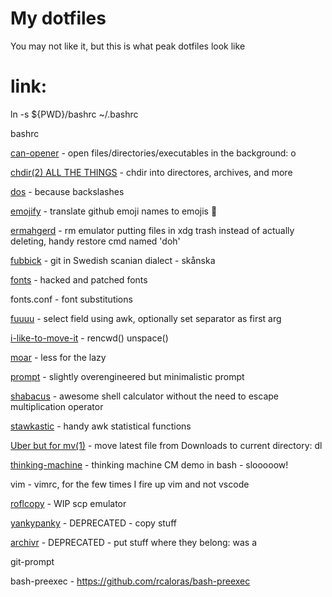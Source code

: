 My dotfiles
===========

You may not like it, but this is what peak dotfiles look like

# link:
ln -s ${PWD}/bashrc ~/.bashrc



bashrc


[can-opener](can-opener/README.md) - open files/directories/executables in the background: o


[chdir(2) ALL THE THINGS](chdir-all-the-things/README.md) - chdir into directores, archives, and more


[dos](dos/README.md) - because backslashes


[emojify](emojify/README.md) - translate github emoji names to emojis :poop:


[ermahgerd](ermahgerd/README.md) - rm emulator putting files in xdg trash instead of actually deleting, handy restore cmd named 'doh'


[fubbick](fubbick/README.md) - git in Swedish scanian dialect - skånska


[fonts](fonts/README.md) - hacked and patched fonts


fonts.conf - font substitutions


[fuuuu](fuuuu/README.md) - select field using awk, optionally set separator as first arg


[i-like-to-move-it](i-like-to-move-it/README.md) - rencwd() unspace()


[moar](moar/README.md) - less for the lazy


[prompt](prompt/README.md) - slightly overengineered but minimalistic prompt


[shabacus](shabacus/README.md) - awesome shell calculator without the need to escape multiplication operator 


[stawkastic](stawkastic/README.md) - handy awk statistical functions


[Uber but for mv(1)](uber-for-mv/README.md) - move latest file from Downloads to current directory: dl


[thinking-machine](thinking-machine/README.md) - thinking machine CM demo in bash - slooooow!


vim - vimrc, for the few times I fire up vim and not vscode


[roflcopy](roflcopy/README.md) - WIP scp emulator


[yankypanky](yanykpanky/README.md) - DEPRECATED - copy stuff

[archivr](archivr/README.md) - DEPRECATED - put stuff where they belong: was a



git-prompt


bash-preexec - https://github.com/rcaloras/bash-preexec